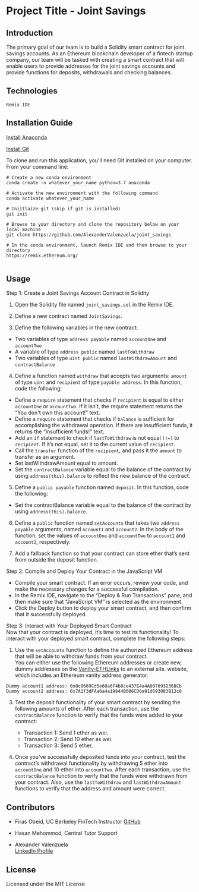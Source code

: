 # Project Title - Joint Savings

## Introduction
The primary goal of our team is to build a Solidity smart contract for joint savings accounts.  As an Ethereum blockchain developer of a fintech startup company, our team will be tasked with creating a smart contract that will enable users to provide addresses for the joint savings accounts and provide functions for deposits, withdrawals and checking balances.   

## Technologies
`Remix IDE`


## Installation Guide

[Install Anaconda](https://www.anaconda.com/download/)

[Install Git](https://git-scm.com/downloads) 


To clone and run this application, you'll need Git installed on your computer.
From your command line:
```
# Create a new conda environment
conda create -n whatever_your_name python=3.7 anaconda

# Activate the new environment with the following command
conda activate whatever_your_name

# Iniitlaize git (skip if git is installed)
git init

# Browse to your directory and clone the repository below on your local machine
git clone https://github.com/AlexanderValenzuela/joint_savings

# In the conda environment, launch Remix IDE and then browse to your directory
https://remix.ethereum.org/


```

## Usage
Step 1: Create a Joint Savings Account Contract in Solidity

1. Open the Solidity file named `joint_savings.sol` in the Remix IDE.

2. Define a new contract named `JointSavings`.

3. Define the following variables in the new contract:

* Two variables of type `address payable` named `accountOne` and `accountTwo`
* A variable of type `address public` named `lastToWithdraw`
* Two variables of type `uint public` named `lastWithdrawAmount` and `contractBalance`

4. Define a function named `withdraw` that accepts two arguments: `amount` of type `uint` and `recipient` of type `payable address`. In this function, code the following:

* Define a `require` statement that checks if `recipient` is equal to either `accountOne` or `accountTwo`. If it isn’t, the require statement returns the “You don't own this account!” text.
* Define a `require` statement that checks if `balance` is sufficient for accomplishing the withdrawal operation. If there are insufficient funds, it returns the “Insufficient funds!” text.
* Add an `if` statement to check if `lastToWithdraw` is not equal `(!=)` to `recipient`. If it’s not equal, set it to the current value of `recipient`.
* Call the `transfer` function of the `recipient`, and pass it the `amount` to transfer as an argument.
* Set lastWithdrawAmount equal to amount.
* Set the `contractBalance` variable equal to the balance of the contract by using `address(this).balance` to reflect the new balance of the contract.

5. Define a `public payable` function named `deposit`. In this function, code the following:

* Set the contractBalance variable equal to the balance of the contract by using `address(this).balance`.

6. Define a `public` function named `setAccounts` that takes two `address payable` arguments, named `account1` and `account2`. In the body of the function, set the values of `accountOne` and `accountTwo` to `account1` and `account2`, respectively.

7. Add a fallback function so that your contract can store ether that’s sent from outside the deposit function.


Step 2: Compile and Deploy Your Contract in the JavaScript VM<br>
* Compile your smart contract. If an error occurs, review your code, and make the necessary changes for a successful compilation.
* In the Remix IDE, navigate to the “Deploy & Run Transactions” pane, and then make sure that “JavaScript VM” is selected as the environment.
* Click the Deploy button to deploy your smart contract, and then confirm that it successfully deployed.

Step 3: Interact with Your Deployed Smart Contract<br>
Now that your contract is deployed, it’s time to test its functionality! 
To interact with your deployed smart contract, complete the following steps:
1. Use the `setAccounts` function to define the authorized Ethereum address that will be able to withdraw funds from your contract.<br>
You can either use the following Ethereum addresses or create new, dummy addresses on the [Vanity-ETHLinks](https://vanity-eth.tk/) to an external site. website, which includes an Ethereum vanity address generator.

```
Dummy account1 address: 0x0c0669Cd5e60a6F4b8ce437E4a4A007093D368Cb
Dummy account2 address: 0x7A1f3dFAa0a4a19844B606CD6e91d693083B12c0
```
3. Test the deposit functionality of your smart contract by sending the following amounts of ether. After each transaction, use the `contractBalance` function to verify that the funds were added to your contract:

    - Transaction 1: Send 1 ether as wei.
    - Transaction 2: Send 10 ether as wei.
    - Transaction 3: Send 5 ether.

4. Once you’ve successfully deposited funds into your contract, test the contract’s withdrawal functionality by withdrawing 5 ether into `accountOne` and 10 ether into `accountTwo`. After each transaction, use the `contractBalance` function to verify that the funds were withdrawn from your contract. Also, use the `lastToWithdraw` and `lastWithdrawAmount` functions to verify that the address and amount were correct.

## Contributors
- Firas Obeid, UC Berkeley FinTech Instructor
[GitHub](<https://github.com/firobeid>)

- Hasan Mehommod, Central Tutor Support

- Alexander Valenzuela<br>
[LinkedIn Profile](<https://www.linkedin.com/in/alex-valenzuela-97826842/>)


## License
Licensed under the MIT License

